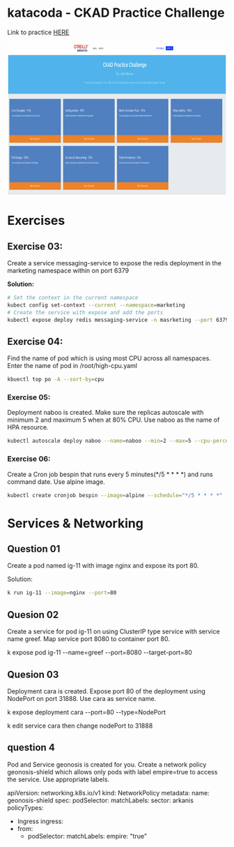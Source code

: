 # katacoda - CKAD Practice Challenge

Link to practice [HERE](https://www.katacoda.com/liptanbiswas/courses/ckad-practice-challenges)


<p align="center">
  <img width="500" height="350" src="../../img/katakoda.png">
</p>


# Exercises

## Exercise 03:
Create a service messaging-service to expose the redis deployment in the marketing namespace within on port 6379

**Solution:**
```bash
# Set the context in the current namespace
kubect config set-context --current --namespace=marketing
# Create the service with expose and add the ports
kubectl expose deploy redis messaging-service -n masrketing --port 6379 --targetPort 6379
```

## Exercise 04:
Find the name of pod which is using most CPU across all namespaces. Enter the name of pod in /root/high-cpu.yaml

```bash
kbuectl top po -A --sort-by=cpu
```

### Exercise 05:

Deployment naboo is created. Make sure the replicas autoscale with minimum 2 and maximum 5 when at 80% CPU. Use naboo as the name of HPA resource.

```bash
kubectl autoscale deploy naboo --name=naboo --min=2 --max=5 --cpu-percent=80
```


### Exercise 06:
Create a Cron job bespin that runs every 5 minutes(*/5 * * * *) and runs command date. Use alpine image.

```bash
kubectl create cronjob bespin --image=alpine --schedule="*/5 * * * *" -- date
```



# Services & Networking
## Question 01
Create a pod named ig-11 with image nginx and expose its port 80.

Solution:
```bash
k run ig-11 --image=nginx --port=80
```
## Quesion 02
Create a service for pod ig-11 on using ClusterIP type service with service name greef. Map service port 8080 to container port 80.

k expose pod ig-11 --name=greef --port=8080 --target-port=80


## Quesion 03

Deployment cara is created. Expose port 80 of the deployment using NodePort on port 31888. Use cara as service name.

k expose deployment cara --port=80 --type=NodePort

k edit service cara
then change nodePort to 31888

## question 4
Pod and Service geonosis is created for you. Create a network policy geonosis-shield which allows only pods with label empire=true to access the service. Use appropriate labels.


apiVersion: networking.k8s.io/v1
kind: NetworkPolicy
metadata:
  name: geonosis-shield
spec:
  podSelector:
    matchLabels:
      sector: arkanis
  policyTypes:
  - Ingress
  ingress:
  - from:
    - podSelector:
        matchLabels:
          empire: "true"                               